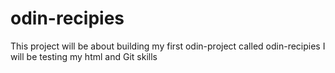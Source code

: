 # odin-recipies

This project will be about building my first odin-project called odin-recipies
I will be testing my html and Git skills